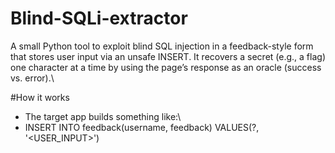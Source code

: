 # Blind-SQLi-extractor
A small Python tool to exploit blind SQL injection in a feedback-style form that stores user input via an unsafe INSERT. It recovers a secret (e.g., a flag) one character at a time by using the page’s response as an oracle (success vs. error).\

#How it works

 - The target app builds something like:\
 - INSERT INTO feedback(username, feedback) VALUES(?, '<USER_INPUT>')

